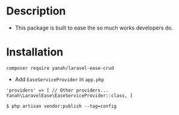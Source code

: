 # Description
- This package is built to ease the so much works developers do. 

# Installation

`composer require yanah/laravel-ease-crud`

- Add `EaseServiceProvider` in `app.php` 

`'providers' => [
    // Other providers...
    Yanah\LaravelEase\EaseServiceProvider::class,
]
`

`$ php artisan vendor:publish --tag=config`

